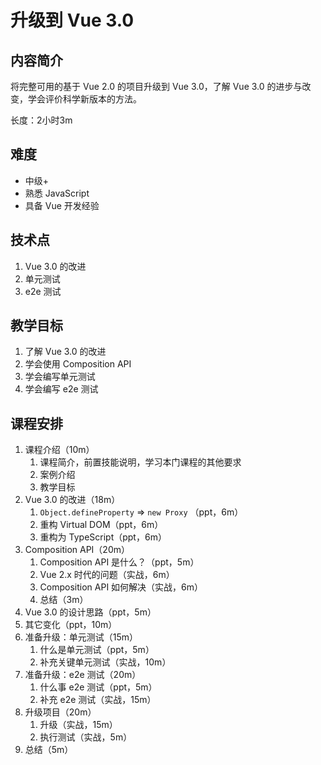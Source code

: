 升级到 Vue 3.0
========

内容简介
--------

将完整可用的基于 Vue 2.0 的项目升级到 Vue 3.0，了解 Vue 3.0 的进步与改变，学会评价科学新版本的方法。

长度：2小时3m

难度
--------

* 中级+
* 熟悉 JavaScript
* 具备 Vue 开发经验

技术点
--------

1. Vue 3.0 的改进
2. 单元测试
3. e2e 测试

教学目标
--------

1. 了解 Vue 3.0 的改进
2. 学会使用 Composition API
3. 学会编写单元测试
4. 学会编写 e2e 测试

课程安排
--------

1. 课程介绍（10m）
    1. 课程简介，前置技能说明，学习本门课程的其他要求
    2. 案例介绍
    3. 教学目标
2. Vue 3.0 的改进（18m）
    1. `Object.defineProperty` => `new Proxy` （ppt，6m）
    2. 重构 Virtual DOM（ppt，6m）
    3. 重构为 TypeScript（ppt，6m）
3. Composition API（20m）
    1. Composition API 是什么？（ppt，5m）
    2. Vue 2.x 时代的问题（实战，6m）
    3. Composition API 如何解决（实战，6m）
    4. 总结（3m）
4. Vue 3.0 的设计思路（ppt，5m）
5. 其它变化（ppt，10m）
6. 准备升级：单元测试（15m）
    1. 什么是单元测试（ppt，5m）
    2. 补充关键单元测试（实战，10m）
7. 准备升级：e2e 测试（20m）
    1. 什么事 e2e 测试（ppt，5m）
    2. 补充 e2e 测试（实战，15m）
8. 升级项目（20m）
    1. 升级（实战，15m）
    2. 执行测试（实战，5m）
9. 总结（5m）
